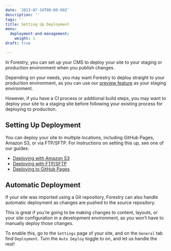 ```yaml
---
date: '2013-07-24T00:00:00Z'
description: ''
tags: ''
title: Setting Up Deployment
menu:
  deployment-and-management:
    weight: 1
draft: true

---
```

In Forestry, you can set up your CMS to deploy your site to your staging or production environment when you publish changes.

Depending on your needs, you may want Forestry to deploy straight to your production environment, as you can use our [preview feature][1] as your staging environment.

However, if you have a CI process or additional build steps, you may want to deploy your site to a staging site before following your existing process for deploying to production.

## Setting Up Deployment
You can deploy your site to multiple locations, including GitHub Pages, Amazon S3, or via FTP/SFTP. For instructions on setting this up, see one of our guides:

* [Deploying with Amazon S3][2]
* [Deploying with FTP/SFTP][3]
* [Deploying to GitHub Pages][4]

## Automatic Deployment
If your site was imported using a Git repository, Forestry can also handle automatic deployment as changes are pushed to the source repository.

This is great if you’re going to be making changes to content, layouts, or your site configuration in a development environment, as you won’t have to manually deploy those changes.

To enable this, go to the `Settings` page of your site, and on the `General` tab find `Deployment`. Turn the `Auto Deploy` toggle to on, and let us handle the rest!

[1]:	/docs/deployment-and-management/previewing/
[2]:	/docs/deployment-and-management/deploying-with-s3/
[3]:	/docs/deployment-and-management/deploying-your-site-with-ftp/
[4]:	/docs/deployment-and-management/deploying-with-github-pages/
